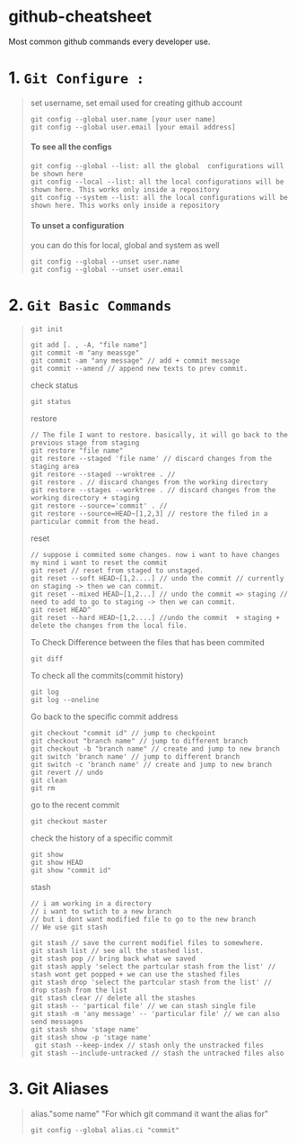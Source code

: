 # github-cheatsheet
Most common github commands every developer use.

# 1. `Git Configure :`
> set username, set email used for creating github account
> ```git
> git config --global user.name [your user name]
> git config --global user.email [your email address]
> ```
>#### To see all the configs
> ```git
> git config --global --list: all the global  configurations will be shown here
> git config --local --list: all the local configurations will be shown here. This works only inside a repository
> git config --system --list: all the local configurations will be shown here. This works only inside a repository
> ```
>####  To unset a configuration
> you can do this for local, global and system as well
> ```git
> git config --global --unset user.name
> git config --global --unset user.email
> ```
# 2. `Git Basic Commands`
> ```git
> git init
> ```
> ```git
> git add [. , -A, "file name"]
> git commit -m "any meassge"
> git commit -am "any message" // add + commit message
> git commit --amend // append new texts to prev commit. 
> ```
> check status 
> ```git
> git status
> ```
> restore
> ```git
> // The file I want to restore. basically, it will go back to the previous stage from staging
> git restore "file name"
> git restore --staged 'file name' // discard changes from the staging area 
> git restore --staged --wroktree . //
> git restore . // discard changes from the working directory
> git restore --stages --worktree . // discard changes from the working directory + staging
> git restore --source='commit' . //
> git restore --source=HEAD~[1,2,3] // restore the filed in a particular commit from the head. 
> ```
> reset
> ```git
> // suppose i commited some changes. now i want to have changes my mind i want to reset the commit
> git reset // reset from staged to unstaged. 
> git reset --soft HEAD~[1,2....] // undo the commit // currently on staging -> then we can commit. 
> git reset --mixed HEAD~[1,2...] // undo the commit => staging // need to add to go to staging -> then we can commit. 
> git reset HEAD^
> git reset --hard HEAD~[1,2....] //undo the commit  + staging + delete the changes from the local file. 
> ```
> To Check Difference between the files that has been commited
> ```git
> git diff
> ```
> To check all the commits(commit history)
> ```git
> git log
> git log --oneline
> ```
> Go back to the specific commit address
> ```git
> git checkout "commit id" // jump to checkpoint
> git checkout "branch name" // jump to different branch
> git checkout -b "branch name" // create and jump to new branch
> git switch 'branch name' // jump to different branch
> git switch -c 'branch name' // create and jump to new branch
> git revert // undo 
> git clean
> git rm
> ```
>  go to the recent commit
> ```git
> git checkout master
> ```
> check the history of a specific commit
> ```git
> git show
> git show HEAD
> git show "commit id"
>```
> stash
> ```git
> // i am working in a directory
> // i want to swtich to a new branch
> // but i dont want modified file to go to the new branch
> // We use git stash
>
> git stash // save the current modifiel files to somewhere. 
> git stash list // see all the stashed list.
> git stash pop // bring back what we saved
> git stash apply 'select the partcular stash from the list' // stash wont get popped + we can use the stashed files
> git stash drop 'select the partcular stash from the list' // drop stash from the list
> git stash clear // delete all the stashes
> git stash -- 'partical file' // we can stash single file
> git stash -m 'any message' -- 'particular file' // we can also send messages
> git stash show 'stage name'
> git stash show -p 'stage name'
>  git stash --keep-index // stash only the unstracked files
> git stash --include-untracked // stash the untracked files also 
> 
> ```
# 3. Git Aliases
> alias."some name" "For which git command it want the alias for"
> ```git
> git config --global alias.ci "commit"
> ```

